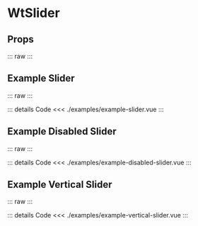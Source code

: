 <script setup>
import Docs from './wt-slider-docs.vue';
import ExampleSlider from './examples/example-slider.vue';
import ExampleDisabledSlider from './examples/example-disabled-slider.vue';
import ExampleVerticalSlider from './examples/example-vertical-slider.vue';
</script>

# WtSlider

## Props

::: raw
<Docs/>
:::

## Example Slider

::: raw
<ExampleSlider/>
:::

::: details Code
<<< ./examples/example-slider.vue
:::

## Example Disabled Slider

::: raw
<ExampleDisabledSlider/>
:::

::: details Code
<<< ./examples/example-disabled-slider.vue
:::

## Example Vertical Slider

::: raw
<ExampleVerticalSlider/>
:::

::: details Code
<<< ./examples/example-vertical-slider.vue
:::
